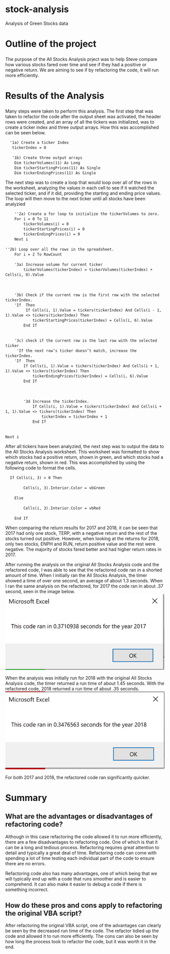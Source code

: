 # stock-analysis
Analysis of Green Stocks data
# Outline of the project
### 
  The purpose of the All Stocks Analysis prject was to help Steve compare how various stocks fared over time and see if they had a positive or negative return. We are aiming to see if by refactoring the code, it will run more efficiently. 
# Results of the Analysis
###
  Many steps were taken to perform this analysis. The first step that was taken to refactor the code after the output sheet was activated, the header rows were created, and an array of all the tickers was initialized, was to create a ticker index and three output arrays. How this was accomplished can be seen below.  
  
      '1a) Create a ticker Index
       tickerIndex = 0
       
       '1b) Create three output arrays
        Dim tickerVolumes(11) As Long
        Dim tickerStartingPrices(11) As Single
        Dim tickerEndingPrices(11) As Single
        
  The next step was to create a loop that would loop over all of the rows in the worksheet, analyzing the values in each cell to see if it watched the selected ticker, and if it did, providing the starting and ending price values. The loop will then move to the next ticker until all stocks have been analyzied 
  
        ''2a) Create a for loop to initialize the tickerVolumes to zero.
        For i = 0 To 11
            tickerVolumes(i) = 0
            tickerStartingPrices(i) = 0
            tickerEndingPrices(i) = 0
        Next i
        
    ''2b) Loop over all the rows in the spreadsheet.
        For i = 2 To RowCount
    
        '3a) Increase volume for current ticker
            tickerVolumes(tickerIndex) = tickerVolumes(tickerIndex) + Cells(i, 8).Value
                
        
        
        '3b) Check if the current row is the first row with the selected tickerIndex.
        'If  Then
             If Cells(i, 1).Value = tickers(tickerIndex) And Cells(i - 1, 1).Value <> tickers(tickerIndex) Then
                tickerStartingPrices(tickerIndex) = Cells(i, 6).Value
            End If
            
        
        '3c) check if the current row is the last row with the selected ticker
         'If the next row’s ticker doesn’t match, increase the tickerIndex.
        'If  Then
            If Cells(i, 1).Value = tickers(tickerIndex) And Cells(i + 1, 1).Value <> tickers(tickerIndex) Then
                tickerEndingPrices(tickerIndex) = Cells(i, 6).Value
            End If
            
            

            '3d Increase the tickerIndex.
                If Cells(i, 1).Value = tickers(tickerIndex) And Cells(i + 1, 1).Value <> tickers(tickerIndex) Then
                    tickerIndex = tickerIndex + 1
                End If

    
    Next i
    
After all tickers have been analyzied, the next step was to output the data to the All Stocks Analysis worksheet. This worksheet was formatted to show which stocks had a positive return, shown in green, and which stocks had a negative return, shown in red. This was accomplished by using the following code to format the cells. 

      If Cells(i, 3) > 0 Then
            
            Cells(i, 3).Interior.Color = vbGreen
            
        Else
        
            Cells(i, 3).Interior.Color = vbRed
            
        End If
When comparing the return results for 2017 and 2018, it can be seen that 2017 had only one stock, TERP, with a negative return and the rest of the stocks turned out positive. However, when looking at the returns for 2018, only two stocks, ENPH and RUN, return positive value and the rest were negative. The majority of stocks fared better and had higher return rates in 2017. 

After running the analysis on the original All Stocks Analysis code and the refactored code, I was able to see that the refactored code ran in a shorted amount of time. When I initially ran the All Stocks Analysis, the timer showed a time of over one second, an average of about 1.3 seconds. When I ran the same analysis on the refactored, for 2017 the code ran in about .37 second, seen in the image below. 
![VBA_Challenge_2017](https://github.com/aarce21/stock-analysis/blob/main/Resources/VBA_Challenge_2017.PNG)

When the analysis was initially run for 2018 with the original All Stocks Analysis code, the timer returned a run time of about 1.45 seconds. With the refactored code, 2018 returned a run time of about .35 seconds. 
![VBA_Challenge_2018](https://github.com/aarce21/stock-analysis/blob/main/Resources/VBA_Challenge_2018.PNG)

For both 2017 and 2018, the refactored code ran significantly quicker. 
# Summary 
## What are the advantages or disadvantages of refactoring code? 
  Although in this case refactoring the code allowed it to run more efficiently, there are a few disadvantages to refactoring code. One of which is that it can be a long and tedious process. Refactoring requires great attention to detail and typically a great deal of time. Refactoring code can come with spending a lot of time testing each individual part of the code to ensure there are no errors. 
  
  Refactoring code also has many advantages, one of which being that we will typically end up with a code that runs smoother and is easier to comprehend. It can also make it easier to debug a code if there is something incorrect. 
  
## How do these pros and cons apply to refactoring the original VBA script? 
  After refactoring the original VBA script, one of the advantages can clearly be seen by the decreased run time of the code. The refactor tidied up the code and allowed it to run more efficiently. The cons can also be seen by how long the process took to refactor the code, but it was worth it in the end. 
